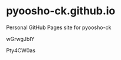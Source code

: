 # pyoosho-ck.github.io
Personal GitHub Pages site for pyoosho-ck






























wGrwgJblY

Pty4CW0as
